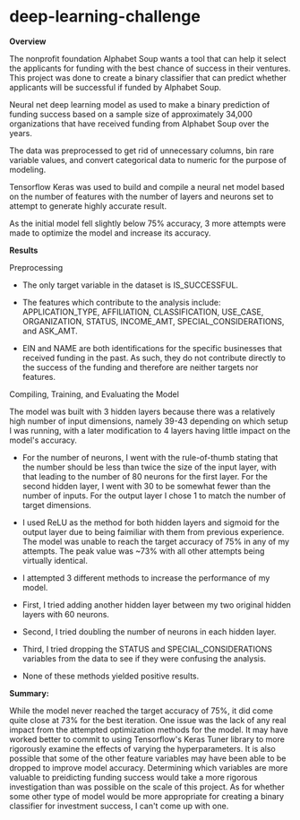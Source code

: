 # deep-learning-challenge


**Overview**

The nonprofit foundation Alphabet Soup wants a tool that can help it select the applicants for funding with the best chance of success in their ventures. This project was done to create a binary classifier that can predict whether applicants will be successful if funded by Alphabet Soup.

Neural net deep learning model as used to make a binary prediction of funding success based on a sample size of approximately 34,000 organizations that have received funding from Alphabet Soup over the years. 

The data was preprocessed to get rid of unnecessary columns, bin rare variable values, and convert categorical data to numeric for the purpose of modeling.

Tensorflow Keras was used to build and compile a neural net model based on the number of features with the number of layers and neurons set to attempt to generate highly accurate result.

As the initial model fell slightly below 75% accuracy, 3 more attempts were made to optimize the model and increase its accuracy.




**Results**


Preprocessing


- The only target variable in the dataset is IS_SUCCESSFUL.


- The features which contribute to the analysis include: APPLICATION_TYPE, AFFILIATION, CLASSIFICATION, USE_CASE, ORGANIZATION, STATUS, INCOME_AMT, SPECIAL_CONSIDERATIONS, and ASK_AMT.


- EIN and NAME are both identifications for the specific businesses that received funding in the past. As such, they do not contribute directly to the success of the funding and therefore are neither targets nor features.


Compiling, Training, and Evaluating the Model



The model was built with 3 hidden layers because there was a relatively high number of input dimensions, namely 39-43 depending on which setup I was running, with a later modification to 4 layers having little impact on the model's accuracy.

- For the number of neurons, I went with the rule-of-thumb stating that the number should be less than twice the size of the input layer, with that leading to the number of 80 neurons for the first layer. For the second hidden layer, I went with 30 to be somewhat fewer than the number of inputs. For the output layer I chose 1 to match the number of target dimensions.

- I used ReLU as the method for both hidden layers and sigmoid for the output layer due to being faimiliar with them from previous experience.
The model was unable to reach the target accuracy of 75% in any of my attempts. The peak value was ~73% with all other attempts being virtually identical.


- I attempted 3 different methods to increase the performance of my model.

- First, I tried adding another hidden layer between my two original hidden layers with 60 neurons.

- Second, I tried doubling the number of neurons in each hidden layer.

- Third, I tried dropping the STATUS and SPECIAL_CONSIDERATIONS variables from the data to see if they were confusing the analysis.

- None of these methods yielded positive results.



**Summary:**


While the model never reached the target accuracy of 75%, it did come quite close at 73% for the best iteration.
One issue was the lack of any real impact from the attempted optimization methods for the model. It may have worked better to commit to using Tensorflow's Keras Tuner library to more rigorously examine the effects of varying the hyperparameters.
It is also possible that some of the other feature variables may have been able to be dropped to improve model accuracy. Determining which variables are more valuable to preidicting funding success would take a more rigorous investigation than was possible on the scale of this project.
As for whether some other type of model would be more appropriate for creating a binary classifier for investment success, I can't come up with one.
